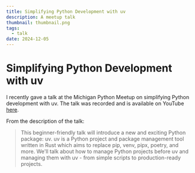 ```yaml
---
title: Simplifying Python Development with uv
description: A meetup talk
thumbnail: thumbnail.png
tags:
  - talk
date: 2024-12-05
---
```


# Simplifying Python Development with uv

I recently gave a talk at the Michigan Python Meetup on simplifying Python development with uv. The talk was recorded and is available on YouTube [here](https://www.youtube.com/watch?v=Nv9r99bOFPg).

From the description of the talk:

> This beginner-friendly talk will introduce a new and exciting Python package: uv. uv is a Python project and package management tool written in Rust which aims to replace pip, venv, pipx, poetry, and more. We'll talk about how to manage Python projects before uv and managing them with uv - from simple scripts to production-ready projects.